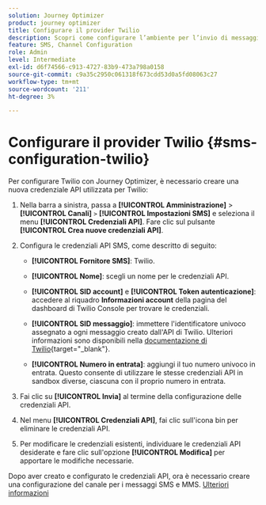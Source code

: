```yaml
---
solution: Journey Optimizer
product: journey optimizer
title: Configurare il provider Twilio
description: Scopri come configurare l’ambiente per l’invio di messaggi di testo con Journey Optimizer con Twilio
feature: SMS, Channel Configuration
role: Admin
level: Intermediate
exl-id: d6f74566-c913-4727-83b9-473a798a0158
source-git-commit: c9a35c2950c061318f673cdd53d0a5fd08063c27
workflow-type: tm+mt
source-wordcount: '211'
ht-degree: 3%

---
```


# Configurare il provider Twilio {#sms-configuration-twilio}

Per configurare Twilio con Journey Optimizer, è necessario creare una nuova credenziale API utilizzata per Twilio:

1. Nella barra a sinistra, passa a **[!UICONTROL Amministrazione]** > **[!UICONTROL Canali]** `>` **[!UICONTROL Impostazioni SMS]** e seleziona il menu **[!UICONTROL Credenziali API]**. Fare clic sul pulsante **[!UICONTROL Crea nuove credenziali API]**.

1. Configura le credenziali API SMS, come descritto di seguito:

   * **[!UICONTROL Fornitore SMS]**: Twilio.

   * **[!UICONTROL Nome]**: scegli un nome per le credenziali API.

   * **[!UICONTROL SID account]** e **[!UICONTROL Token autenticazione]**: accedere al riquadro **Informazioni account** della pagina del dashboard di Twilio Console per trovare le credenziali.

   * **[!UICONTROL SID messaggio]**: immettere l&#39;identificatore univoco assegnato a ogni messaggio creato dall&#39;API di Twilio. Ulteriori informazioni sono disponibili nella [documentazione di Twilio](https://support.twilio.com/hc/en-us/articles/223134387-What-is-a-Message-SID-){target="_blank"}.

   * **[!UICONTROL Numero in entrata]**: aggiungi il tuo numero univoco in entrata. Questo consente di utilizzare le stesse credenziali API in sandbox diverse, ciascuna con il proprio numero in entrata.

1. Fai clic su **[!UICONTROL Invia]** al termine della configurazione delle credenziali API.

1. Nel menu **[!UICONTROL Credenziali API]**, fai clic sull&#39;icona bin per eliminare le credenziali API.

1. Per modificare le credenziali esistenti, individuare le credenziali API desiderate e fare clic sull&#39;opzione **[!UICONTROL Modifica]** per apportare le modifiche necessarie.

Dopo aver creato e configurato le credenziali API, ora è necessario creare una configurazione del canale per i messaggi SMS e MMS. [Ulteriori informazioni](sms-configuration-surface.md)
